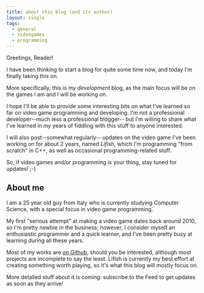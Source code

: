 ```yaml
---
title: about this blog (and its author)
layout: single
tags:
  - general
  - videogames
  - programming
---
```


Greetings, Reader!

I have been thinking to start a blog for quite some time now, and today I'm finally taking this on.

More specifically, this is my *development* blog, as the main focus will be on the
games I am and I will be working on.

I hope I'll be able to provide some interesting bits on what I've learned so far on video game programming
and developing. I'm not a professional developer--much less a professional blogger-- but I'm willing to share
what I've learned in my years of fiddling with this stuff to anyone interested.

I will also post--somewhat regularly-- updates on the video game I've been working on for about 2 years, named
*Lifish*, which I'm programming "from scratch" in C++, as well as occasional programming-related stuff.

So, if video games and/or programming is your thing, stay tuned for updates! ;-)

## About me
I am a 25 year old guy from Italy who is currently studying Computer Science, with a special focus
in video game programming.

My first "serious attempt" at making a video game dates back around 2010, so I'm pretty newbie in the business;
however, I consider myself an enthusiastic programmer and a quick learner, and I've been pretty busy at learning
during all these years.

Most of my works are [on Github](https://github.com/silverweed), should you be interested, although most projects are
incomplete to say the least.
Lifish is currently my best effort at creating something worth playing, so it's what this blog will mostly focus on.

More detailed stuff about it is coming: subscribe to the Feed to get updates as soon as they arrive!
